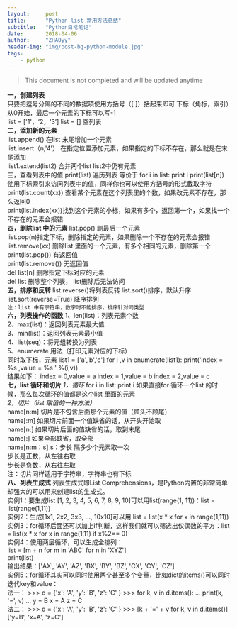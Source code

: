 ```yaml
---
layout:     post
title:      "Python list 常用方法总结"
subtitle:   "Python日常笔记"
date:       2018-04-06
author:     "ZHAOyy"
header-img: "img/post-bg-python-module.jpg"
tags: 
    - python
---
```


> This document is not completed and will be updated anytime


**一，创建列表**  
只要把逗号分隔的不同的数据项使用方括号（[ ]）括起来即可 下标（角标，索引）从0开始，最后一个元素的下标可以写-1<br/>
list  =  ['1'，‘2，‘3’]
list = [] 空列表<br/>
**二，添加新的元素**<br/>
list.append() 在list 末尾增加一个元素<br/>
list.insert（n,'4'） 在指定位置添加元素，如果指定的下标不存在，那么就是在末尾添加<br/>
list1.extend(list2) 合并两个list   list2中仍有元素<br/>
三，查看列表中的值
print(list)    遍历列表
等价于    for i in list:
                    print i
print(list[n])  使用下标索引来访问列表中的值，同样你也可以使用方括号的形式截取字符<br/>
print(list.count(xx)) 查看某个元素在这个列表里的个数，如果改元素不存在，那么返回0<br/>
print(list.index(xx))找到这个元素的小标，如果有多个，返回第一个，如果找一个不存在的元素会报错<br/>
**四，删除list 中的元素**
list.pop() 删最后一个元素<br/>
list.pop(n)指定下标，删除指定的元素，如果删除一个不存在的元素会报错<br/>
list.remove(xx) 删除list 里面的一个元素，有多个相同的元素，删除第一个 <br/>
print(list.pop()) 有返回值<br/>
print(list.remove()) 无返回值<br/>
del  list[n] 删除指定下标对应的元素 <br/>
del list 删除整个列表， list删除后无法访问<br/>
**五，排序和反转**
list.reverse()将列表反转
list.sort()排序，默认升序
list.sort(reverse=True) 降序排列<br/>
`注：list 中有字符串，数字时不能排序，排序针对同类型`<br/>
**六，列表操作的函数**
1、len(list)：列表元素个数 <br/>
2、max(list)：返回列表元素最大值 <br/>
3、min(list)：返回列表元素最小值<br/> 
4、list(seq)：将元组转换为列表<br/>
5、enumerate 用法（打印元素对应的下标）<br/>
同时取下标，元素
	list1 = ['a','b','c']
	for i ,v in enumerate(list1):
	print('index = %s ,value = %s ' %(i,v))<br/>
结果如下：
	index = 0,value = a
	index = 1,value = b
	index = 2,value = c<br/>
**七，list 循环和切片**
*1，循环*
for i in list:
       print i
如果直接for 循环一个list 的时候，那么每次循环的值都是这个list 里面的元素<br/>
*2，切片（list 取值的一种方法）*<br/>
name[n:m]  切片是不包含后面那个元素的值（顾头不顾尾）<br/>
name[:m] 如果切片前面一个值缺省的话，从开头开始取<br/>
name[n:] 如果切片后面的值缺省的话，取到末尾<br/>
name[:] 如果全部缺省，取全部<br/>
name[n:m：s] s：步长  隔多少个元素取一次<br/>
步长是正数，从左往右取<br/>
步长是负数，从右往左取<br/>
注：切片同样适用于字符串，字符串也有下标<br/>
**八、列表生成式**
列表生成式即List Comprehensions，是Python内置的非常简单却强大的可以用来创建list的生成式。<br/>
实例1：要生成list [1, 2, 3, 4, 5, 6, 7, 8, 9, 10]可以用list(range(1, 11))：list = list(range(1,11))<br/>
实例2：生成[1x1, 2x2, 3x3, ..., 10x10]可以用  list = list(x * x for x in range(1,11))<br/>
实例3：for循环后面还可以加上if判断，这样我们就可以筛选出仅偶数的平方：list = list(x * x for x in range(1,11) if x%2== 0)<br/>
实例4：使用两层循环，可以生成全排列：<br/>
list = [m + n for m in 'ABC' for n in 'XYZ']<br/>
print(list)<br/>
输出结果：['AX', 'AY', 'AZ', 'BX', 'BY', 'BZ', 'CX', 'CY', 'CZ']<br/>
实例5：for循环其实可以同时使用两个甚至多个变量，比如dict的items()可以同时迭代key和value：<br/>
法一：
	>>> d = {'x': 'A', 'y': 'B', 'z': 'C' }
	>>> for k, v in d.items():
	...     print(k, '=', v)
	...
	y = B
	x = A
	z = C<br/>
法二：
	>>> d = {'x': 'A', 'y': 'B', 'z': 'C' }
	>>> [k + '=' + v for k, v in d.items()]
	['y=B', 'x=A', 'z=C']